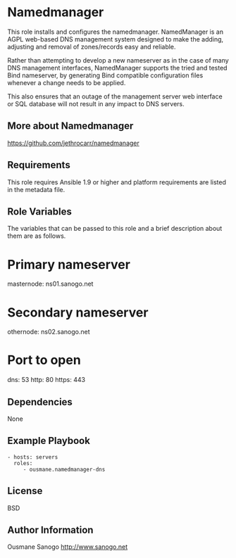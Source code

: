 Namedmanager
=========

This role installs and configures the namedmanager. 
NamedManager is an AGPL web-based DNS management system designed to make the adding, adjusting and removal of zones/records easy and reliable.

Rather than attempting to develop a new nameserver as in the case of many DNS management interfaces, NamedManager supports the tried and tested Bind nameserver, by generating Bind compatible configuration files whenever a change needs to be applied.

This also ensures that an outage of the management server web interface or SQL database will not result in any impact to DNS servers.


More about Namedmanager
------------------------

https://github.com/jethrocarr/namedmanager


Requirements
------------

This role requires Ansible 1.9 or higher and platform requirements are listed in the metadata file.

Role Variables
--------------

The variables that can be passed to this role and a brief description about them are as follows.

# Primary nameserver
masternode: ns01.sanogo.net
# Secondary nameserver
othernode: ns02.sanogo.net 
#  Port to open
dns: 53
http: 80
https: 443                


Dependencies
------------

None

Example Playbook
----------------

    - hosts: servers
      roles:
         - ousmane.namedmanager-dns

License
-------

BSD

Author Information
------------------

Ousmane Sanogo http://www.sanogo.net
